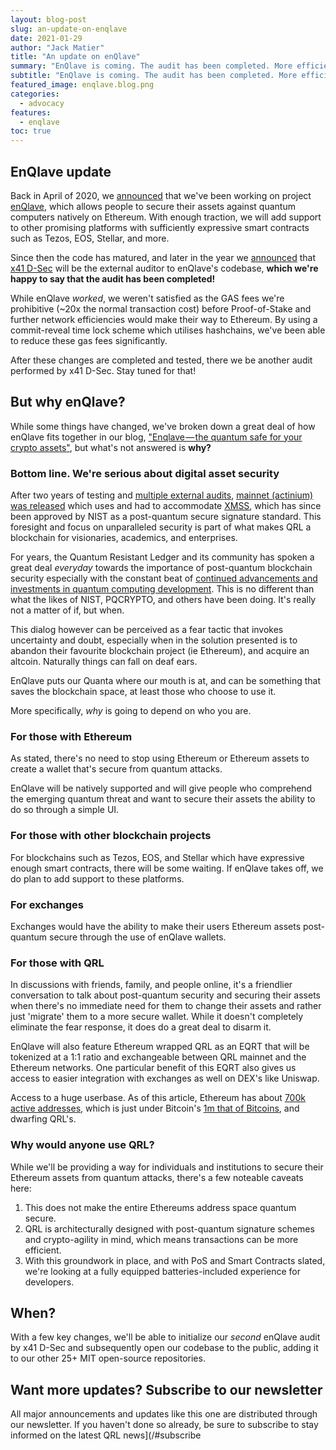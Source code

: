 ```yaml
---
layout: blog-post
slug: an-update-on-enqlave
date: 2021-01-29
author: "Jack Matier"
title: "An update on enQlave"
summary: "EnQlave is coming. The audit has been completed. More efficiencies were discovered which will necessitate another audit."
subtitle: "EnQlave is coming. The audit has been completed. More efficiencies were discovered which will necessitate another audit."
featured_image: enqlave.blog.png
categories:
  - advocacy
features:
  - enqlave
toc: true
---
```


## EnQlave update

Back in April of 2020, we [announced](/blog/enqlave-the-quantum-safe-for-your-crypto-assets) that we've been working on project [enQlave](https://enqlave.io), which allows people to secure their assets against quantum computers natively on Ethereum. With enough traction, we will add support to other promising platforms with sufficiently expressive smart contracts such as Tezos, EOS, Stellar, and more.

Since then the code has matured, and later in the year we [announced](/blog/last-month-at-qrl-september-2020/) that [x41 D-Sec](https://www.x41-dsec.de/) will be the external auditor to enQlave's codebase, **which we're happy to say that the audit has been completed!**

While enQlave *worked*, we weren't satisfied as the GAS fees we're prohibitive (\~20x the normal transaction cost) before Proof-of-Stake and further network efficiencies would make their way to Ethereum. By using a commit-reveal time lock scheme which utilises hashchains, we've been able to reduce these gas fees significantly. 

After these changes are completed and tested, there we be another audit performed by x41 D-Sec. Stay tuned for that!

## But why enQlave?

While some things have changed, we've broken down a great deal of how enQlave fits together in our blog, ["Enqlave — the quantum safe for your crypto assets"](/blog/enqlave-the-quantum-safe-for-your-crypto-assets), but what's not answered is **why?**

### Bottom line. We're serious about digital asset security

After two years of testing and [multiple external audits](https://github.com/theQRL/audits/), [mainnet (actinium) was released](https://qrl.foundation/assets/QRLF-PR-20180626.pdf) which uses and had to accommodate [XMSS](https://tools.ietf.org/html/rfc8391), which has since been approved by NIST as a post-quantum secure signature standard. This foresight and focus on unparalleled security is part of what makes QRL a blockchain for visionaries, academics, and enterprises.

For years, the Quantum Resistant Ledger and its community has spoken a great deal *everyday* towards the importance of post-quantum blockchain security especially with the constant beat of [continued advancements and investments in quantum computing development](https://quantumcomputingreport.com/news/). This is no different than what the likes of NIST, PQCRYPTO, and others have been doing. It's really not a matter of if, but when.

This dialog however can be perceived as a fear tactic that invokes uncertainty and doubt, especially when in the solution presented is to abandon their favourite blockchain project (ie Ethereum), and acquire an altcoin. Naturally things can fall on deaf ears. 

EnQlave puts our Quanta where our mouth is at, and can be something that saves the blockchain space, at least those who choose to use it.

More specifically, *why* is going to depend on who you are.

### For those with Ethereum 

As stated, there's no need to stop using Ethereum or Ethereum assets to create a wallet that's secure from quantum attacks.

EnQlave will be natively supported and will give people who comprehend the emerging quantum threat and want to secure their assets the ability to do so through a simple UI.  

### For those with other blockchain projects

For blockchains such as Tezos, EOS, and Stellar which have expressive enough smart contracts, there will be some waiting. If enQlave takes off, we do plan to add support to these platforms.

### For exchanges

Exchanges would have the ability to make their users Ethereum assets post-quantum secure through the use of enQlave wallets.

### For those with QRL

In discussions with friends, family, and people online, it's a friendlier conversation to talk about post-quantum security and securing their assets when there's no immediate need for them to change their assets and rather just 'migrate' them to a more secure wallet. While it doesn't completely eliminate the fear response, it does do a great deal to disarm it.

EnQlave will also feature Ethereum wrapped QRL as an EQRT that will be tokenized at a 1:1 ratio and exchangeable between QRL mainnet and the Ethereum networks. One particular benefit of this EQRT also gives us access to easier integration with exchanges as well on DEX's like Uniswap.

Access to a huge userbase. As of this article, Ethereum has about [700k active addresses](https://bitinfocharts.com/comparison/ethereum-activeaddresses.html), which is just under Bitcoin's [1m that of Bitcoins](https://bitinfocharts.com/comparison/activeaddresses-btc.html), and dwarfing QRL's.

### Why would anyone use QRL?

While we'll be providing a way for individuals and institutions to secure their Ethereum assets from quantum attacks, there's a few noteable caveats here:

1. This does not make the entire Ethereums address space quantum secure.
2. QRL is architecturally designed with post-quantum signature schemes and crypto-agility in mind, which means transactions can be more efficient.
3. With this groundwork in place, and with PoS and Smart Contracts slated, we're looking at a fully equipped batteries-included experience for developers.


## When?

With a few key changes, we'll be able to initialize our *second* enQlave audit by x41 D-Sec and subsequently open our codebase to the public, adding it to our other 25+ MIT open-source repositories.

## Want more updates? Subscribe to our newsletter

All major announcements and updates like this one are distributed through our newsletter. If you haven't done so already, be sure to subscribe to stay informed on the latest QRL news](/#subscribe